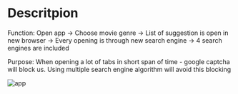 # Descritpion

Function:
Open app -> 
Choose movie genre -> 
List of suggestion is open in new browser -> 
Every opening is through new search engine -> 
4 search engines are included 

Purpose:
When opening a lot of tabs in short span of time - google captcha will block us.
Using multiple search engine algorithm will avoid this blocking



![app](https://github.com/AndrejGitH/SearchEngineApp/assets/141548698/51e718f8-9678-4e16-bdfd-f74aabf7680d)
